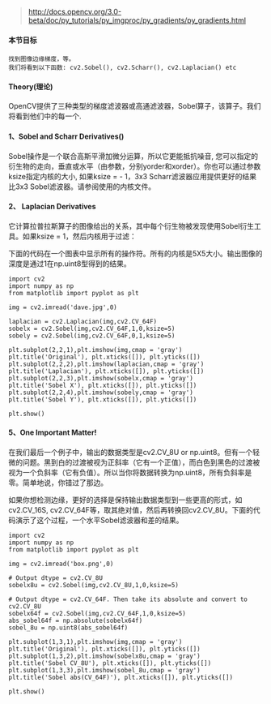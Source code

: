 
>http://docs.opencv.org/3.0-beta/doc/py_tutorials/py_imgproc/py_gradients/py_gradients.html

#### 本节目标

```
找到图像边缘梯度，等。
我们将看到以下函数: cv2.Sobel(), cv2.Scharr(), cv2.Laplacian() etc
```

#### Theory(理论)

OpenCV提供了三种类型的梯度滤波器或高通滤波器，Sobel算子，该算子。我们将看到他们中的每一个.


#### 1、Sobel and Scharr Derivatives()

Sobel操作是一个联合高斯平滑加微分运算，所以它更能抵抗噪音, 您可以指定的衍生物的走向，垂直或水平（由参数，分别yorder和xorder）。你也可以通过参数ksize指定内核的大小, 如果ksize = - 1，3x3 Scharr滤波器应用提供更好的结果比3x3 Sobel滤波器。请参阅使用的内核文件。

#### 2、 Laplacian Derivatives

它计算拉普拉斯算子的图像给出的关系，其中每个衍生物被发现使用Sobel衍生工具。如果ksize = 1，然后内核用于过滤：


下面的代码在一个图表中显示所有的操作符。所有的内核是5X5大小。输出图像的深度是通过1在np.uint8型得到的结果。

```
import cv2
import numpy as np
from matplotlib import pyplot as plt

img = cv2.imread('dave.jpg',0)

laplacian = cv2.Laplacian(img,cv2.CV_64F)
sobelx = cv2.Sobel(img,cv2.CV_64F,1,0,ksize=5)
sobely = cv2.Sobel(img,cv2.CV_64F,0,1,ksize=5)

plt.subplot(2,2,1),plt.imshow(img,cmap = 'gray')
plt.title('Original'), plt.xticks([]), plt.yticks([])
plt.subplot(2,2,2),plt.imshow(laplacian,cmap = 'gray')
plt.title('Laplacian'), plt.xticks([]), plt.yticks([])
plt.subplot(2,2,3),plt.imshow(sobelx,cmap = 'gray')
plt.title('Sobel X'), plt.xticks([]), plt.yticks([])
plt.subplot(2,2,4),plt.imshow(sobely,cmap = 'gray')
plt.title('Sobel Y'), plt.xticks([]), plt.yticks([])

plt.show()
```

#### 5、One Important Matter!

在我们最后一个例子中，输出的数据类型是cv2.CV_8U or np.uint8。但有一个轻微的问题。黑到白的过渡被视为正斜率（它有一个正值），而白色到黑色的过渡被视为一个负斜率（它有负值）。所以当你将数据转换为np.uint8，所有负斜率是零。简单地说，你错过了那边。


如果你想检测边缘，更好的选择是保持输出数据类型到一些更高的形式，如 cv2.CV_16S, cv2.CV_64F等，取其绝对值，然后再转换回cv2.CV_8U。下面的代码演示了这个过程，一个水平Sobel滤波器和差的结果。


```
import cv2
import numpy as np
from matplotlib import pyplot as plt

img = cv2.imread('box.png',0)

# Output dtype = cv2.CV_8U
sobelx8u = cv2.Sobel(img,cv2.CV_8U,1,0,ksize=5)

# Output dtype = cv2.CV_64F. Then take its absolute and convert to cv2.CV_8U
sobelx64f = cv2.Sobel(img,cv2.CV_64F,1,0,ksize=5)
abs_sobel64f = np.absolute(sobelx64f)
sobel_8u = np.uint8(abs_sobel64f)

plt.subplot(1,3,1),plt.imshow(img,cmap = 'gray')
plt.title('Original'), plt.xticks([]), plt.yticks([])
plt.subplot(1,3,2),plt.imshow(sobelx8u,cmap = 'gray')
plt.title('Sobel CV_8U'), plt.xticks([]), plt.yticks([])
plt.subplot(1,3,3),plt.imshow(sobel_8u,cmap = 'gray')
plt.title('Sobel abs(CV_64F)'), plt.xticks([]), plt.yticks([])

plt.show()
```




















